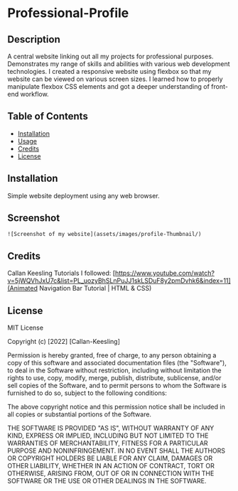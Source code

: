 # Professional-Profile

## Description

A central website linking out all my projects for professional purposes. Demonstrates my range of skills and abilities with various web development technologies. I created a responsive website using flexbox so that my website can be viewed on various screen sizes. I learned how to properly manipulate flexbox CSS elements and got a deeper understanding of front-end workflow.

## Table of Contents

- [Installation](#installation)
- [Usage](#usage)
- [Credits](#credits)
- [License](#license)

## Installation

Simple website deployment using any web browser.

## Screenshot

    ![Screenshot of my website](assets/images/profile-Thumbnail/)

## Credits
Callan Keesling 
Tutorials I followed:
[https://www.youtube.com/watch?v=5jWQVhJxU7c&list=PL_uozyBhSLnPuJJ1skLSDuF8y2pmDvhk6&index=11](Animated Navigation Bar Tutorial | HTML & CSS)

## License

MIT License

Copyright (c) [2022] [Callan-Keesling]

Permission is hereby granted, free of charge, to any person obtaining a copy
of this software and associated documentation files (the "Software"), to deal
in the Software without restriction, including without limitation the rights
to use, copy, modify, merge, publish, distribute, sublicense, and/or sell
copies of the Software, and to permit persons to whom the Software is
furnished to do so, subject to the following conditions:

The above copyright notice and this permission notice shall be included in all
copies or substantial portions of the Software.

THE SOFTWARE IS PROVIDED "AS IS", WITHOUT WARRANTY OF ANY KIND, EXPRESS OR
IMPLIED, INCLUDING BUT NOT LIMITED TO THE WARRANTIES OF MERCHANTABILITY,
FITNESS FOR A PARTICULAR PURPOSE AND NONINFRINGEMENT. IN NO EVENT SHALL THE
AUTHORS OR COPYRIGHT HOLDERS BE LIABLE FOR ANY CLAIM, DAMAGES OR OTHER
LIABILITY, WHETHER IN AN ACTION OF CONTRACT, TORT OR OTHERWISE, ARISING FROM,
OUT OF OR IN CONNECTION WITH THE SOFTWARE OR THE USE OR OTHER DEALINGS IN THE
SOFTWARE.